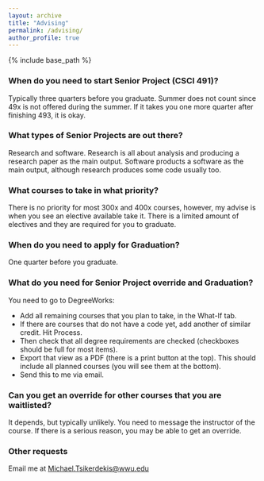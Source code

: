 ```yaml
---
layout: archive
title: "Advising"
permalink: /advising/
author_profile: true
---
```


{% include base_path %}

### When do you need to start Senior Project (CSCI 491)?
Typically three quarters before you graduate. Summer does not count since 49x is not offered during the summer. If it takes you one more quarter after finishing 493, it is okay.

### What types of Senior Projects are out there?
Research and software. Research is all about analysis and producing a research paper as the main output. Software products a software as the main output, although research produces some code usually too.

### What courses to take in what priority?
There is no priority for most 300x and 400x courses, however, my advise is when you see an elective available take it. There is a limited amount of electives and they are required for you to graduate.

### When do you need to apply for Graduation?
One quarter before you graduate.

### What do you need for Senior Project override and Graduation?

You need to go to DegreeWorks:

- Add all remaining courses that you plan to take, in the What-If tab.
- If there are courses that do not have a code yet, add another of similar credit. Hit Process.
- Then check that all degree requirements are checked (checkboxes should be full for most items).
- Export that view as a PDF (there is a print button at the top). This should include all planned courses (you will see them at the bottom).
- Send this to me via email.

### Can you get an override for other courses that you are waitlisted?
It depends, but typically unlikely. You need to message the instructor of the course. If there is a serious reason, you may be able to get an override.

### Other requests

Email me at Michael.Tsikerdekis@wwu.edu

